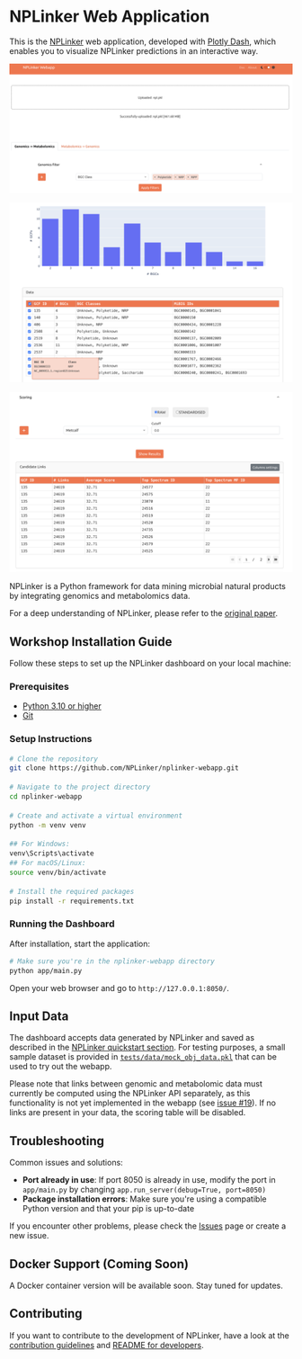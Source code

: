 # NPLinker Web Application

This is the [NPLinker](https://nplinker.github.io/nplinker/latest/) web application, developed with [Plotly Dash](https://dash.plotly.com/), which enables you to visualize NPLinker predictions in an interactive way.

<p align="center">
  <img src="app/assets/dash1.png" width="600" alt="Dashboard Screenshot 1">
</p>

<p align="center">
  <img src="app/assets/dash2.png" width="600" alt="Dashboard Screenshot 2">
</p>

<p align="center">
  <img src="app/assets/dash3.png" width="600" alt="Dashboard Screenshot 3">
</p>


NPLinker is a Python framework for data mining microbial natural products by integrating genomics and metabolomics data.

For a deep understanding of NPLinker, please refer to the [original paper](https://journals.plos.org/ploscompbiol/article?id=10.1371/journal.pcbi.1008920).

## Workshop Installation Guide

Follow these steps to set up the NPLinker dashboard on your local machine:

### Prerequisites

- [Python 3.10 or higher](https://www.python.org/downloads/)
- [Git](https://git-scm.com/downloads)

### Setup Instructions
   
```bash
# Clone the repository
git clone https://github.com/NPLinker/nplinker-webapp.git

# Navigate to the project directory
cd nplinker-webapp

# Create and activate a virtual environment
python -m venv venv

## For Windows:
venv\Scripts\activate
## For macOS/Linux:
source venv/bin/activate

# Install the required packages
pip install -r requirements.txt
```

### Running the Dashboard

After installation, start the application:

```bash
# Make sure you're in the nplinker-webapp directory
python app/main.py
```

Open your web browser and go to `http://127.0.0.1:8050/`.

## Input Data

The dashboard accepts data generated by NPLinker and saved as described in the [NPLinker quickstart section](https://nplinker.github.io/nplinker/latest/quickstart/). For testing purposes, a small sample dataset is provided in [`tests/data/mock_obj_data.pkl`](https://github.com/NPLinker/nplinker-webapp/blob/42_instructions_usage_gcroci2/tests/data/mock_obj_data.pkl) that can be used to try out the webapp.

Please note that links between genomic and metabolomic data must currently be computed using the NPLinker API separately, as this functionality is not yet implemented in the webapp (see [issue #19](https://github.com/NPLinker/nplinker-webapp/issues/19)). If no links are present in your data, the scoring table will be disabled.

## Troubleshooting

Common issues and solutions:

- **Port already in use**: If port 8050 is already in use, modify the port in `app/main.py` by changing `app.run_server(debug=True, port=8050)`
- **Package installation errors**: Make sure you're using a compatible Python version and that your pip is up-to-date

If you encounter other problems, please check the [Issues](https://github.com/NPLinker/nplinker-webapp/issues) page or create a new issue.

## Docker Support (Coming Soon)

A Docker container version will be available soon. Stay tuned for updates.

## Contributing

If you want to contribute to the development of NPLinker, have a look at the [contribution guidelines](CONTRIBUTING.md) and [README for developers](README.dev.md).
